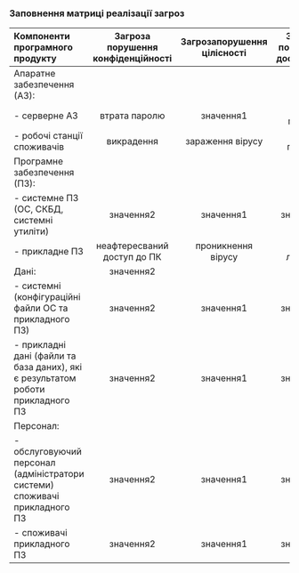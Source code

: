 ### Заповнення матриці реалізації загроз
| Компоненти програмного продукту | Загроза порушення конфіденційності | Загрозапорушення цілісності | Загроза порушення доступності |
|:-----------|:---------:|:-----------:|:---------:|
|Апаратне забезпечення (АЗ): | |  |  |
| - серверне АЗ | втрата паролю | значення1 | втрата мережі |
| - робочі станції споживачів | викрадення | зараження вірусу | втрата паролю |
| Програмне забезпечення (ПЗ):  |  |  |  |
| - системне ПЗ (ОС, СКБД, системні утиліти) | значення2 | значення1 | значення2 |
| - прикладне ПЗ | неафтересваний доступ до ПК | проникнення вірусу | втрата лицензії |
| Дані:  | значення2 |  |  |
|  - системні (конфігураційні файли ОС та прикладного ПЗ) | значення2 | значення1 | значення2 |
|  - прикладні дані (файли та база даних), які є результатом роботи прикладного ПЗ | значення2 | значення1 | значення2 |
| Персонал:  |  |  |  |
|  - обслуговуючий персонал (адміністратори системи) споживачі прикладного ПЗ| значення2 | значення1 | значення2 |
|  - споживачі прикладного ПЗ| значення2 | значення1 | значення2 |


